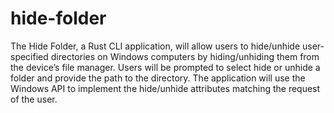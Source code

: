 # hide-folder

The Hide Folder, a Rust CLI application, will allow users to hide/unhide user-specified directories on Windows computers by hiding/unhiding them from the device’s file manager. Users will be prompted to select hide or unhide a folder and provide the path to the directory. The application will use the Windows API to implement the hide/unhide attributes matching the request of the user.
